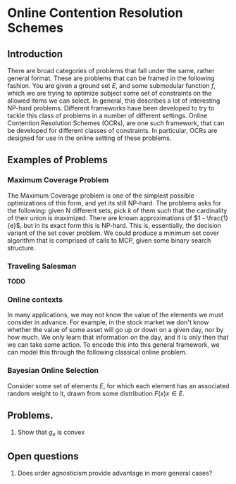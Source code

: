 # Online Contention Resolution Schemes

## Introduction 

There are broad categories of problems that fall under the same, rather general format. These are problems that can be framed in the following fashion. You are given a ground set $E$, and some submodular function $f$, which we are trying to optimize subject some set of constraints on the allowed items we can select. In general, this describes a lot of interesting NP-hard problems. Different frameworks have been developed to try to tackle this class of problems in a number of different settings. Online Contention Resolution Schemes (OCRs), are one such framework, that can be developed for different classes of constraints. In particular, OCRs are designed for use in the online setting of these problems. 

## Examples of Problems 

### Maximum Coverage Problem 

The Maximum Coverage problem is one of the simplest possible optimizations of this form, and yet its still NP-hard. The problems asks for the following: given N different sets, pick $k$ of them such that the cardinality of their union is maximized. There are known approximations of $1 - \frac{1}{e}$, but in its exact form this is NP-hard. This is, essentially, the decision variant of the set cover problem. We could produce a minimum set cover algorithm that is comprised of calls to MCP, given some binary search structure. 


### Traveling Salesman 

$\textbf{TODO}$


### Online contexts

In many applications, we may not know the value of the elements we must consider in advance. For example, in the stock market we don't know whether the value of some asset will go up or down on a given day, nor by how much. We only learn that information on the day, and it is only then that we can take some action. To encode this into this general framework, we can model this through the following classical online problem.

### Bayesian Online Selection 

Consider some set of elements $E$, for which each element has an associated random weight to it, drawn from some distribution $F(x) x \in E$. 


## Problems. 

1. Show that $g_e$ is convex

## Open questions 

1. Does order agnosticism provide advantage in more general cases? 







